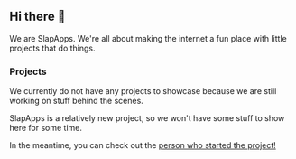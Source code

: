 ## Hi there 👋

We are SlapApps.
We're all about making the internet a fun place with little projects that do things.

### Projects

We currently do not have any projects to showcase because we
are still working on stuff behind the scenes.

SlapApps is a relatively new project, so we won't have some stuff to show here for some time.

In the meantime, you can check out the [person who started the project!](https://github.com/samrpf)

